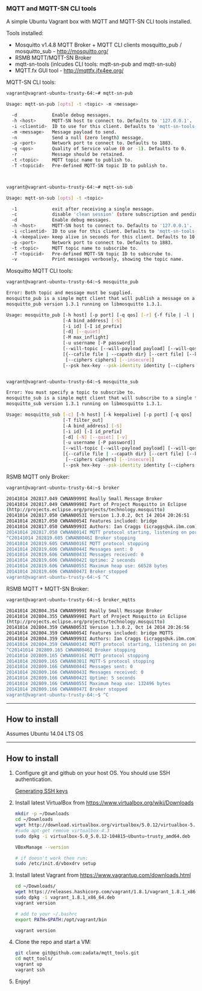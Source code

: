 ### MQTT and MQTT-SN CLI tools


A simple Ubuntu Vagrant box with MQTT and MQTT-SN CLI tools installed.

Tools installed:
- Mosquitto v1.4.8 MQTT Broker + MQTT CLI clients mosquitto_pub / mosquitto_sub - http://mosquitto.org/
- RSMB MQTT/MQTT-SN Broker
- mqtt-sn-tools (inlcudes CLI tools: mqtt-sn-pub and mqtt-sn-sub) 
- MQTT.fx GUI tool - http://mqttfx.jfx4ee.org/


MQTT-SN CLI tools:

``` bash
vagrant@vagrant-ubuntu-trusty-64:~# mqtt-sn-pub

Usage: mqtt-sn-pub [opts] -t <topic> -m <message>

  -d             Enable debug messages.
  -h <host>      MQTT-SN host to connect to. Defaults to '127.0.0.1'.
  -i <clientid>  ID to use for this client. Defaults to 'mqtt-sn-tools-' with process id.
  -m <message>   Message payload to send.
  -n             Send a null (zero length) message.
  -p <port>      Network port to connect to. Defaults to 1883.
  -q <qos>       Quality of Service value (0 or -1). Defaults to 0.
  -r             Message should be retained.
  -t <topic>     MQTT topic name to publish to.
  -T <topicid>   Pre-defined MQTT-SN topic ID to publish to.



vagrant@vagrant-ubuntu-trusty-64:~# mqtt-sn-sub 

Usage: mqtt-sn-sub [opts] -t <topic>

  -1             exit after receiving a single message.
  -c             disable 'clean session' (store subscription and pending messages when client disconnects).
  -d             Enable debug messages.
  -h <host>      MQTT-SN host to connect to. Defaults to '127.0.0.1'.
  -i <clientid>  ID to use for this client. Defaults to 'mqtt-sn-tools-' with process id.
  -k <keepalive> keep alive in seconds for this client. Defaults to 10.
  -p <port>      Network port to connect to. Defaults to 1883.
  -t <topic>     MQTT topic name to subscribe to.
  -T <topicid>   Pre-defined MQTT-SN topic ID to subscrube to.
  -v             Print messages verbosely, showing the topic name.
```

Mosquitto MQTT CLI tools:

``` bash
vagrant@vagrant-ubuntu-trusty-64:~$ mosquitto_pub

Error: Both topic and message must be supplied.
mosquitto_pub is a simple mqtt client that will publish a message on a single topic and exit.
mosquitto_pub version 1.3.1 running on libmosquitto 1.3.1.

Usage: mosquitto_pub [-h host] [-p port] [-q qos] [-r] {-f file | -l | -n | -m message} -t topic
                     [-A bind_address] [-S]
                     [-i id] [-I id_prefix]
                     [-d] [--quiet]
                     [-M max_inflight]
                     [-u username [-P password]]
                     [--will-topic [--will-payload payload] [--will-qos qos] [--will-retain]]
                     [{--cafile file | --capath dir} [--cert file] [--key file]
                      [--ciphers ciphers] [--insecure]]
                     [--psk hex-key --psk-identity identity [--ciphers ciphers]]


vagrant@vagrant-ubuntu-trusty-64:~$ mosquitto_sub

Error: You must specify a topic to subscribe to.
mosquitto_sub is a simple mqtt client that will subscribe to a single topic and print all messages it receives.
mosquitto_sub version 1.3.1 running on libmosquitto 1.3.1.

Usage: mosquitto_sub [-c] [-h host] [-k keepalive] [-p port] [-q qos] [-R] -t topic ...
                     [-T filter_out]
                     [-A bind_address] [-S]
                     [-i id] [-I id_prefix]
                     [-d] [-N] [--quiet] [-v]
                     [-u username [-P password]]
                     [--will-topic [--will-payload payload] [--will-qos qos] [--will-retain]]
                     [{--cafile file | --capath dir} [--cert file] [--key file]
                      [--ciphers ciphers] [--insecure]]
                     [--psk hex-key --psk-identity identity [--ciphers ciphers]]

```

RSMB MQTT only Broker:

``` bash
vagrant@vagrant-ubuntu-trusty-64:~$ broker       

20141014 202817.049 CWNAN9999I Really Small Message Broker
20141014 202817.049 CWNAN9998I Part of Project Mosquitto in Eclipse
(http://projects.eclipse.org/projects/technology.mosquitto)
20141014 202817.050 CWNAN0053I Version 1.3.0.2, Oct 14 2014 20:26:51
20141014 202817.050 CWNAN0054I Features included: bridge 
20141014 202817.050 CWNAN9993I Authors: Ian Craggs (icraggs@uk.ibm.com), Nicholas O'Leary
20141014 202817.050 CWNAN0014I MQTT protocol starting, listening on port 1883
^C20141014 202819.605 CWNAN0046I Broker stopping
20141014 202819.605 CWNAN0016I MQTT protocol stopping
20141014 202819.606 CWNAN0044I Messages sent: 0
20141014 202819.606 CWNAN0043I Messages received: 0
20141014 202819.606 CWNAN0042I Uptime: 2 seconds
20141014 202819.606 CWNAN0055I Maximum heap use: 66528 bytes
20141014 202819.606 CWNAN0047I Broker stopped
vagrant@vagrant-ubuntu-trusty-64:~$ ^C
```

RSMB MQTT + MQTT-SN Broker:

``` bash
vagrant@vagrant-ubuntu-trusty-64:~$ broker_mqtts 

20141014 202804.354 CWNAN9999I Really Small Message Broker
20141014 202804.355 CWNAN9998I Part of Project Mosquitto in Eclipse
(http://projects.eclipse.org/projects/technology.mosquitto)
20141014 202804.359 CWNAN0053I Version 1.3.0.2, Oct 14 2014 20:26:56
20141014 202804.359 CWNAN0054I Features included: bridge MQTTS 
20141014 202804.359 CWNAN9993I Authors: Ian Craggs (icraggs@uk.ibm.com), Nicholas O'Leary
20141014 202804.359 CWNAN0014I MQTT protocol starting, listening on port 1883
^C20141014 202809.165 CWNAN0046I Broker stopping
20141014 202809.165 CWNAN0016I MQTT protocol stopping
20141014 202809.165 CWNAN0301I MQTT-S protocol stopping
20141014 202809.166 CWNAN0044I Messages sent: 0
20141014 202809.166 CWNAN0043I Messages received: 0
20141014 202809.166 CWNAN0042I Uptime: 5 seconds
20141014 202809.166 CWNAN0055I Maximum heap use: 132496 bytes
20141014 202809.166 CWNAN0047I Broker stopped
vagrant@vagrant-ubuntu-trusty-64:~$ ^C
```

----------------------------------------------------------------------------------------------------

## How to install

Assumes Ubuntu 14.04 LTS OS

----------------------------------------------------------------------------------------------

## How to install

1. Configure git and github on your host OS. You should use SSH authentication.

    [Generating SSH keys](https://help.github.com/articles/generating-ssh-keys)

2. Install latest VirtualBox from https://www.virtualbox.org/wiki/Downloads

    ``` bash
    mkdir -p ~/Downloads
    cd ~/Downloads
    wget http://download.virtualbox.org/virtualbox/5.0.12/virtualbox-5.0_5.0.12-104815~Ubuntu~trusty_amd64.deb
    #sudo apt-get remove virtualbox-4.3
    sudo dpkg -i virtualbox-5.0_5.0.12-104815~Ubuntu~trusty_amd64.deb

    VBoxManage --version

    # if doesn't work then run:
    sudo /etc/init.d/vboxdrv setup
    ```

3. Install latest Vagrant from https://www.vagrantup.com/downloads.html

    ``` bash
    cd ~/Downloads/
    wget https://releases.hashicorp.com/vagrant/1.8.1/vagrant_1.8.1_x86_64.deb
    sudo dpkg -i vagrant_1.8.1_x86_64.deb
    vagrant version

    # add to your ~/.bashrc
    export PATH=$PATH:/opt/vagrant/bin

    vagrant version
    ```

4. Clone the repo and start a VM:

    ``` bash
    git clone git@github.com:zadata/mqtt_tools.git
    cd mqtt_tools/
    vagrant up
    vagrant ssh
    ```

5. Enjoy!
